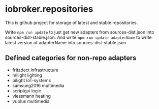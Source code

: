 iobroker.repositories
===================

This is github project for storage of latest and stable repositories.

Write ```npm run update``` to just get new adapters from sources-dist.json into sources-dist-stable.json.
And write ```npm run update adapterName``` to write latest version of adapterName into sources-dist-stable.json

## Defined categories for non-repo adapters

* fritzdect	infrastructure
* milight	lighting
* pilight	IoT-systems
* samsung2016	multimedia
* scriptgui	logic
* viessmann	heating
* vuplus	multimedia
